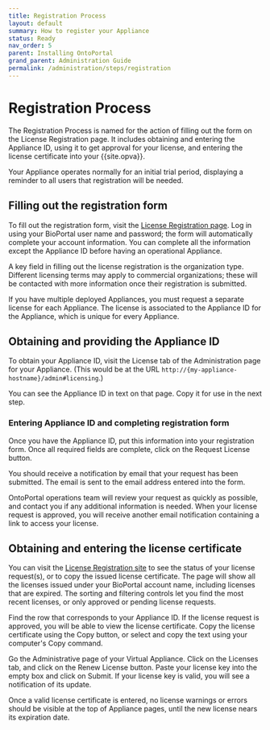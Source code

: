 ```yaml
---
title: Registration Process
layout: default
summary: How to register your Appliance
status: Ready
nav_order: 5
parent: Installing OntoPortal
grand_parent: Administration Guide
permalink: /administration/steps/registration
---
```


# Registration Process

The Registration Process is named for the action of filling out the form on the
License Registration page. 
It includes obtaining and entering the Appliance ID, 
using it to get approval for your license,
and entering the license certificate into your {{site.opva}}.

Your Appliance operates normally for an initial trial period,
displaying a reminder to all users that registration will be needed.

## Filling out the registration form

To fill out the registration form, 
visit the <a href="https://license.ontoportal.org" target="_blank">License Registration page</a>.
Log in using your BioPortal user name and password;
the form will automatically complete your account information.
You can complete all the information except the Appliance ID 
before having an operational Appliance.

A key field in filling out the license registration is the organization type.
Different licensing terms may apply to commercial organizations;
these will be contacted with more information once their registration is submitted.

If you have multiple deployed Appliances, 
you must request a separate license for each Appliance.
The license is associated to the Appliance ID for the Appliance, 
which is unique for every Appliance.

## Obtaining and providing the Appliance ID

To obtain your Appliance ID, visit the License tab 
of the Administration page for your Appliance. 
(This would be at the URL `http://{my-appliance-hostname}/admin#licensing`.)

You can see the Appliance ID in text on that page. 
Copy it for use in the next step.

### Entering Appliance ID and completing registration form

Once you have the Appliance ID, 
put this information into your registration form.
Once all required fields are complete, click on the Request License button.

You should receive a notification by email that your request has been submitted.
The email is sent to the email address entered into the form.

OntoPortal operations team will review your request as quickly as possible,
and contact you if any additional information is needed.
When your license request is approved,
you will receive another email notification containing a link to access your license.

## Obtaining and entering the license certificate

You can visit the <a href="https://license.ontoportal.org">License Registration site</a>
to see the status of your license request(s), or to copy the issued license certificate.
The page will show all the licenses issued under your BioPortal account name,
including licenses that are expired. 
The sorting and filtering controls let you find the most recent licenses,
or only approved or pending license requests.

Find the row that corresponds to your Appliance ID.
If the license request is approved, you will be able to view the license certificate.
Copy the license certificate using the Copy button, or select and copy the text
using your computer's Copy command.

Go the Administrative page of your Virtual Appliance. 
Click on the Licenses tab, and click on the Renew License button.
Paste your license key into the empty box and click on Submit.
If your license key is valid, you will see a notification of its update.

Once a valid license certificate is entered, 
no license warnings or errors should be visible at the top of Appliance pages,
until the new license nears its expiration date. 

